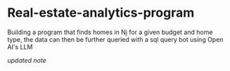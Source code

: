 # Real-estate-analytics-program
Building a program that finds homes in Nj for a given budget and home type, the data can then be further queried with a sql query bot using Open AI's LLM



*updated note*

